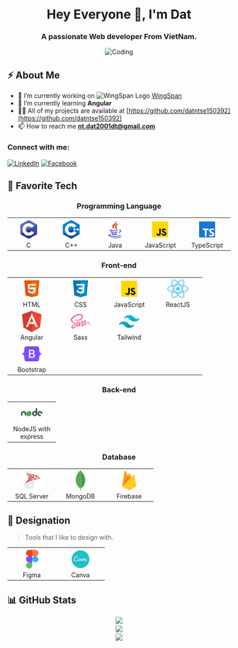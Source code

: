 <h1 align="center">Hey Everyone 👋, I'm Dat</h1>
<h3 align="center">A passionate Web developer From VietNam.</h3>

<div align="center">
 <img alt="Coding" width="500" src="https://media4.giphy.com/media/2IudUHdI075HL02Pkk/giphy.gif?cid=ecf05e47ajqt8bhjgff0jgd8i8h6yenyptsyw2hpj72v2m9p&ep=v1_gifs_search&rid=giphy.gif&ct=g">
</div>

## ⚡️ About Me

- 🔭 I’m currently working on <img alt="WingSpan Logo" width="200" src="https://firebasestorage.googleapis.com/v0/b/ongbutdicode.appspot.com/o/Logo%2Fn%C6%A1i%20t%E1%BA%A7m%20nh%C3%ACn%20kh%C3%B4ng%20c%C3%B3%20gi%E1%BB%9Bi%20h%E1%BA%A1n.svg?alt=media&token=c1dbc7d9-ba6b-4e9c-8145-b09ef2c0eb29"> [WingSpan](https://github.com/datntse150392/OngButDiCode)
- 🌱 I’m currently learning **Angular**
- 👨‍💻 All of my projects are available at [https://github.com/datntse150392](https://github.com/datntse150392)
- 📫 How to reach me **nt.dat2001dt@gmail.com**

<h3 align="left">Connect with me:</h3>
<p align="left">
  <a href="https://www.linkedin.com/in/%c4%91%e1%ba%a1t-%c4%91%e1%ba%a1t-2237681b1/" target="blank"><img align="center" src="https://raw.githubusercontent.com/rahuldkjain/github-profile-readme-generator/master/src/images/icons/Social/linked-in-alt.svg" alt="LinkedIn" height="30" width="40" /></a>
  <a href="https://www.facebook.com/ngdat2001/" target="blank"><img align="center" src="https://raw.githubusercontent.com/rahuldkjain/github-profile-readme-generator/master/src/images/icons/Social/facebook.svg" alt="Facebook" height="30" width="40" /></a>
</p>

## 🔭 Favorite Tech

<h3 align="center">Programming Language</h3>
<table align="center">
  <tr>
    <td align="center" width="96">
        <img src="/images/icons8-c-48.png" width="48" height="48" alt="C" />
      <br />C
    </td>
    <td align="center" width="96">
        <img src="/images/icons8-c-48 (1).png" width="48" height="48" alt="C#" />
      <br />C++
    </td>
    <td align="center" width="96">
        <img src="/images/icons8-java-48.png" width="48" height="48" alt="Java" />
      <br />Java
    </td>
    <td align="center" width="96">
      <a href="https://www.javascript.com/">
        <img src="/images//icons8-javascript-48.png" width="48" height="48" alt="JavaScript" />
      </a>
      <br />JavaScript
    </td>
    <td align="center" width="96">
        <img src="/images/icons8-typescript-48.png" width="48" height="48" alt="TypeScript" />
      <br />TypeScript
    </td>
  </tr>
</table>

<h3 align="center">Front-end</h3>
<table style="margin: auto" align="center">
  <tr>
    <td align="center" width="96">
        <img src="/images/icons8-html-48.png" width="48" height="48" alt="HTML" />
      <br />HTML
    </td>
    <td align="center" width="96">
        <img src="/images/icons8-css-48.png" width="48" height="48" alt="CSS" />
      <br />CSS
    </td>
    <td align="center" width="96">
        <img src="/images/icons8-javascript-48.png" width="48" height="48" alt="JavaScript" />
      <br />JavaScript
    </td>
    <td align="center" width="96">
        <img src="/images/icons8-react-a-javascript-library-for-building-user-interfaces-24.png" width="48" height="48" alt="ReactJS" />
      <br />ReactJS
    </td>
  </tr>

  <tr>
    <td align="center" width="96">
        <img src="/images/icons8-angular-48.png"48" height="48" alt="ViteJS" />
      <br />Angular
    </td>
    <td align="center" width="96">
        <img src="/images/icons8-sass-48.png" width="48" height="48" alt="Sass" />
      <br />Sass
    </td>
    <td align="center" width="96">
        <img src="/images/icons8-tailwind-css-48.png" width="48" height="48" alt="Tailwind" />
      <br />Tailwind
    </td>
  </tr>
  <tr align="center">
    <td align="center" width="96">
        <img src="/images/icons8-bootstrap-48.png" width="48" height="48" alt="Bootstrap" />
      <br />Bootstrap
    </td>
  </tr>
</table>

<h3 align="center">Back-end</h3>
<table align="center">
  <tr>
    <td align="center" width="96">
        <img src="/images/icons8-nodejs-48.png" width="48" height="48" alt="NodeJS" />
      <br />NodeJS with express
    </td>
  </tr>
</table>

<h3 align="center">Database</h3>
<table align="center">
  <tr>
    <td align="center" width="96">
        <img src="/images/icons8-microsoft-sql-server-48.png" width="48" height="48" alt="SQL Server" />
      <br />SQL Server
    </td>
    <td align="center" width="96">
        <img src="/images/icons8-mongodb-a-cross-platform-document-oriented-database-program-48.png" width="48" height="48" alt="MongoDB" />
      <br />MongoDB
    </td>
    <td align="center" width="96">
        <img src="/images/icons8-google-firebase-console-48.png" width="48" height="48" alt="Firebase" />
      <br />Firebase
    </td>
  </tr>
</table>

## 🎨 Designation

> Tools that I like to design with.

<table align="center">
  <tr>
    <td align="center" width="96">
        <img src="/images/icons8-figma-48.png" width="48" height="48" alt="Figma" />
      <br />Figma
    </td>
    <td align="center" width="96">
        <img src="/images/icons8-canva-48.png" width="48" height="48" alt="Canva" />
      <br />Canva
    </td>
  </tr>
</table>

## 📊 GitHub Stats

<div align="center">
  <img src="https://github-readme-stats.vercel.app/api?username=datntse150392&theme=tokyonight&hide_border=false&include_all_commits=true&count_private=true" /><br/>
  <img src="https://github-readme-streak-stats.herokuapp.com/?user=datntse150392&theme=tokyonight&hide_border=false" /><br/>
  <img src="https://github-readme-stats.vercel.app/api/top-langs/?username=datntse150392&theme=tokyonight&hide_border=false&include_all_commits=true&count_private=true&layout=compact" /><br/>
</div>
